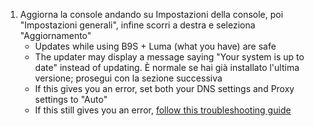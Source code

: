 1. Aggiorna la console andando su Impostazioni della console, poi "Impostazioni generali", infine scorri a destra e seleziona "Aggiornamento"
   - Updates while using B9S + Luma (what you have) are safe
   - The updater may display a message saying "Your system is up to date" instead of updating. È normale se hai già installato l'ultima versione; prosegui con la sezione successiva
   - If this gives you an error, set both your DNS settings and Proxy settings to "Auto"
   - If this still gives you an error, [follow this troubleshooting guide](troubleshooting#finalizing-setup)

